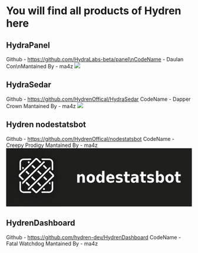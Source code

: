 # You will find all products of Hydren here
## HydraPanel 
Github - https://github.com/HydraLabs-beta/panel\nCodeName - Daulan Con\nMantained By - ma4z
<img src="https://media.discordapp.net/attachments/1312439085398491218/1314940927172808748/181263366.png?ex=6756426b&is=6754f0eb&hm=40c7473f6369339e7efe40fd78f09d228a0c6bc10d7214b7041130a4b49f972f&=&format=webp&quality=lossless&width=783&height=240"></img>
## HydraSedar
Github - https://github.com/HydrenOffical/HydraSedar
CodeName - Dapper Crown
Mantained By - ma4z
<img src="https://github.com/user-attachments/assets/006946e4-2647-45a1-adb5-3cc398c65f10"></img>

## Hydren nodestatsbot
Github - https://github.com/HydrenOffical/nodestatsbot
CodeName - Creepy Prodigy
Mantained By - ma4z
<img src="https://raw.githubusercontent.com/hydrenoffical/nodestatsbot/main/nodestatsimg.png"></img>

## HydrenDashboard
Github - https://github.com/hydren-dev/HydrenDashboard
CodeName - Fatal Watchdog
Mantained By - ma4z

